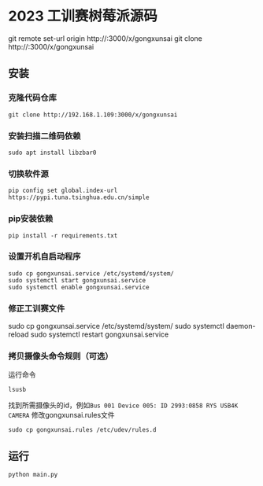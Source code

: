 # 2023 工训赛树莓派源码
git remote set-url origin http://:3000/x/gongxunsai
git clone http://:3000/x/gongxunsai
## 安装
### 克隆代码仓库
```
git clone http://192.168.1.109:3000/x/gongxunsai
```
### 安装扫描二维码依赖
```
sudo apt install libzbar0
```
### 切换软件源
```
pip config set global.index-url https://pypi.tuna.tsinghua.edu.cn/simple
```
### pip安装依赖
```
pip install -r requirements.txt
```
### 设置开机自启动程序
```
sudo cp gongxunsai.service /etc/systemd/system/
sudo systemctl start gongxunsai.service
sudo systemctl enable gongxunsai.service
```
### 修正工训赛文件
sudo cp gongxunsai.service /etc/systemd/system/
sudo systemctl daemon-reload
sudo systemctl restart gongxunsai.service
### 拷贝摄像头命令规则（可选）
运行命令
```
lsusb
```
找到所需摄像头的id，例如``Bus 001 Device 005: ID 2993:0858 RYS USB4K CAMERA``
修改gongxunsai.rules文件
```
sudo cp gongxunsai.rules /etc/udev/rules.d
```
## 运行
```
python main.py
```
